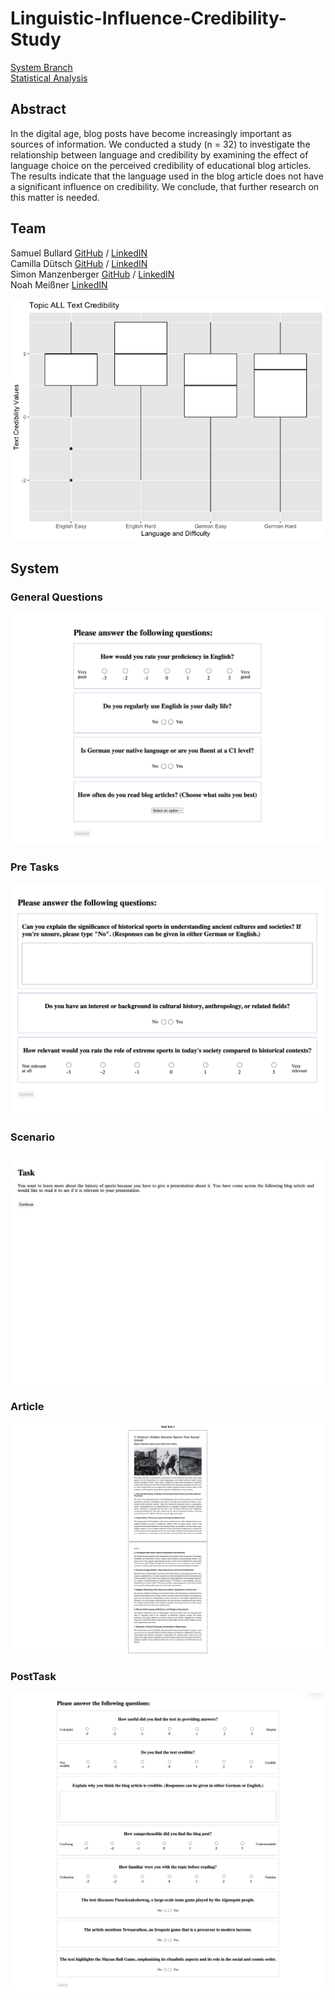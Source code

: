 # Linguistic-Influence-Credibility-Study

[System Branch](https://github.com/NoahMeissner/Linguistic-Influence-Credibility-Study/tree/System)<br>
[Statistical Analysis](https://github.com/NoahMeissner/Linguistic-Influence-Credibility-Study/tree/Statistical-Analysis)


## Abstract
In the digital age, blog posts have become increasingly important as sources of information. We conducted a study (n = 32) to investigate the relationship between language and credibility by examining the effect of language choice on the perceived credibility of educational blog articles. The results indicate that the language used in the blog article does not have a significant influence on credibility. We conclude, that further research on this matter is needed.

## Team
Samuel Bullard [GitHub](https://github.com/abullard1) / [LinkedIN](https://www.linkedin.com/in/samuel-bullard)<br>
Camilla Dütsch [GitHub](https://github.com/Camilla171) / [LinkedIN](https://www.linkedin.com/in/camilla-d%C3%BCtsch-103482302/)<br> 
Simon Manzenberger [GitHub](https://github.com/simon-mzb) / [LinkedIN](https://www.linkedin.com/in/simon-manzenberger/)<br>
Noah Meißner [LinkedIN](https://www.linkedin.com/in/noah-mei%C3%9Fner/)<br>

![PlotCredible](Photos/Plot_Credible.png)


## System

### General Questions
![GeneralQuestions](Photos/GeneralQuestion.png)

### Pre Tasks
![Pre Tasks](Photos/PreTask.png)

### Scenario
![Scenario](Photos/Scenario.png)

### Article
![Article](Photos/Article.png)

### PostTask
![PostTask](Photos/PostTask.png)
